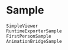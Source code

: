 # Sample

```{toctree}
SimpleViewer
RuntimeExporterSample
FirstPersonSample
AnimationBridgeSample
```
